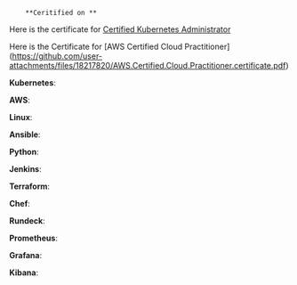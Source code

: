 		**Ceritified on **

Here is the certificate for [Certified Kubernetes Administrator](https://github.com/user-attachments/files/18217821/CKA.pdf)

Here is the Certificate for 
[AWS Certified Cloud Practitioner] (https://github.com/user-attachments/files/18217820/AWS.Certified.Cloud.Practitioner.certificate.pdf)





**Kubernetes**:

**AWS**:

**Linux**:

**Ansible**:

**Python**:

**Jenkins**:

**Terraform**:

**Chef**:

**Rundeck**:

**Prometheus**:

**Grafana**:

**Kibana**:

